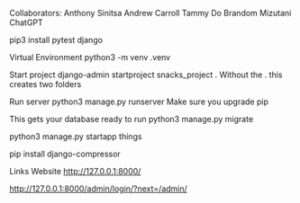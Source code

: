Collaborators:
Anthony Sinitsa
Andrew Carroll
Tammy Do
Brandom Mizutani
ChatGPT


pip3 install
pytest
django

Virtual Environment
python3 -m venv .venv

Start project
django-admin startproject snacks_project .
  Without the . this creates two folders

Run server
python3 manage.py runserver
  Make sure you upgrade pip

This gets your database ready to run
python3 manage.py migrate


python3 manage.py startapp things

pip install django-compressor

Links
Website
http://127.0.0.1:8000/

http://127.0.0.1:8000/admin/login/?next=/admin/

